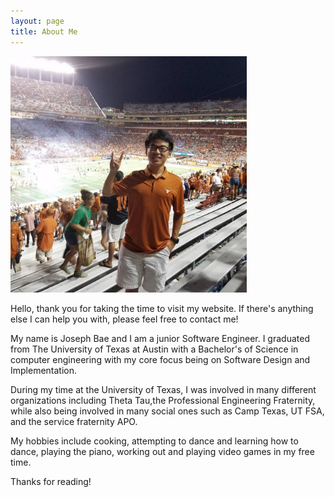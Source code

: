 ```yaml
---
layout: page
title: About Me
---
```


<img src="/files/UT%2050-47.jpg" alt="UTvsND 2016 50-47" style="width:75%;text-align:center;margin: auto;">


<p class="message">
  Hello, thank you for taking the time to visit my website. If there's 
    anything else I can help you with, please feel free to contact me!
</p>

My name is Joseph Bae and I am a junior Software Engineer. I graduated
from The University of Texas at Austin with a Bachelor's of Science in
computer engineering with my core focus being on Software Design and 
Implementation.

During my time at the University of Texas, I was involved in many 
different organizations including Theta Tau,the Professional Engineering 
Fraternity, while also being involved in many social ones such as 
Camp Texas, UT FSA, and the service fraternity APO.

My hobbies include cooking, attempting to dance and learning how to dance, 
playing the piano, working out and playing video games in my free time. 

Thanks for reading!
